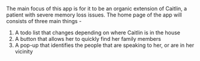 The main focus of this app is for it to be an organic extension of Caitlin, a patient with severe memory loss issues.
The home page of the app will consists of three main things - 
  1. A todo list that changes depending on where Caitlin is in the house
  2. A button that allows her to quickly find her family members
  3. A pop-up that identifies the people that are speaking to her, or are in her vicinity
